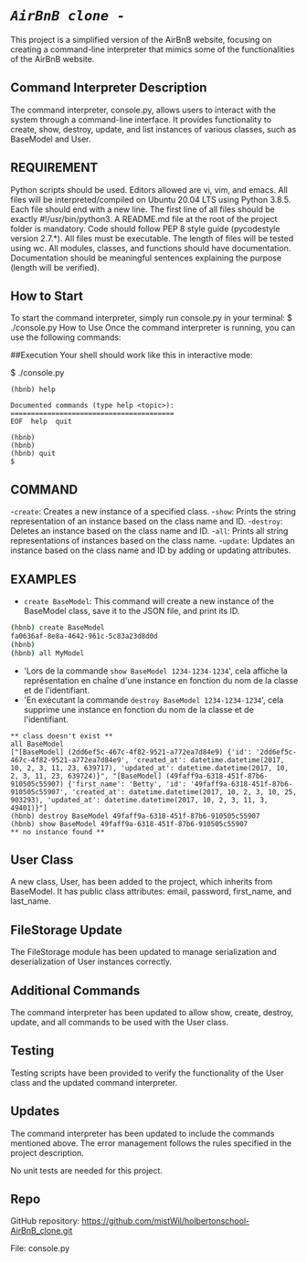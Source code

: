 # *``AirBnB clone -``*
This project is a simplified version of the AirBnB website, focusing on creating a command-line interpreter that mimics some of the functionalities of the AirBnB website.

## Command Interpreter Description
The command interpreter, console.py, allows users to interact with the system through a command-line interface. It provides functionality to create, show, destroy, update, and list instances of various classes, such as BaseModel and User.

## REQUIREMENT

Python scripts should be used.
Editors allowed are vi, vim, and emacs.
All files will be interpreted/compiled on Ubuntu 20.04 LTS using Python 3.8.5.
Each file should end with a new line.
The first line of all files should be exactly #!/usr/bin/python3.
A README.md file at the root of the project folder is mandatory.
Code should follow PEP 8 style guide (pycodestyle version 2.7.*).
All files must be executable.
The length of files will be tested using wc.
All modules, classes, and functions should have documentation.
Documentation should be meaningful sentences explaining the purpose (length will be verified).

## How to Start
To start the command interpreter, simply run console.py in your terminal:
$ ./console.py
How to Use
Once the command interpreter is running, you can use the following commands:

##Execution
Your shell should work like this in interactive mode:

$ ./console.py
```
(hbnb) help

Documented commands (type help <topic>):
========================================
EOF  help  quit

(hbnb) 
(hbnb) 
(hbnb) quit
$
```
## COMMAND
-`create`: Creates a new instance of a specified class.
-`show`: Prints the string representation of an instance based on the class name and ID.
-`destroy`: Deletes an instance based on the class name and ID.
-`all`: Prints all string representations of instances based on the class name.
-`update`: Updates an instance based on the class name and ID by adding or updating attributes.

## EXAMPLES
- `create BaseModel`: This command will create a new instance of the BaseModel class, save it to the JSON file, and print its ID.

```bash
(hbnb) create BaseModel
fa0636af-8e8a-4642-961c-5c83a23d8d0d
(hbnb)
(hbnb) all MyModel
```
- 'Lors de la commande `show BaseModel 1234-1234-1234`', cela affiche la représentation en chaîne d'une instance en fonction du nom de la classe et de l'identifiant.
- 'En exécutant la commande `destroy BaseModel 1234-1234-1234`', cela supprime une instance en fonction du nom de la classe et de l'identifiant.
```
** class doesn't exist **
all BaseModel
["[BaseModel] (2dd6ef5c-467c-4f82-9521-a772ea7d84e9) {'id': '2dd6ef5c-467c-4f82-9521-a772ea7d84e9', 'created_at': datetime.datetime(2017, 10, 2, 3, 11, 23, 639717), 'updated_at': datetime.datetime(2017, 10, 2, 3, 11, 23, 639724)}", "[BaseModel] (49faff9a-6318-451f-87b6-910505c55907) {'first_name': 'Betty', 'id': '49faff9a-6318-451f-87b6-910505c55907', 'created_at': datetime.datetime(2017, 10, 2, 3, 10, 25, 903293), 'updated_at': datetime.datetime(2017, 10, 2, 3, 11, 3, 49401)}"]
(hbnb) destroy BaseModel 49faff9a-6318-451f-87b6-910505c55907
(hbnb) show BaseModel 49faff9a-6318-451f-87b6-910505c55907
** no instance found **
```

## User Class
A new class, User, has been added to the project, which inherits from BaseModel. It has public class attributes: email, password, first_name, and last_name.

## FileStorage Update
The FileStorage module has been updated to manage serialization and deserialization of User instances correctly.

## Additional Commands
The command interpreter has been updated to allow show, create, destroy, update, and all commands to be used with the User class.

## Testing
Testing scripts have been provided to verify the functionality of the User class and the updated command interpreter.

## Updates
The command interpreter has been updated to include the commands mentioned above. The error management follows the rules specified in the project description.

No unit tests are needed for this project.

## Repo
GitHub repository: https://github.com/mistWil/holbertonschool-AirBnB_clone.git

File: console.py

